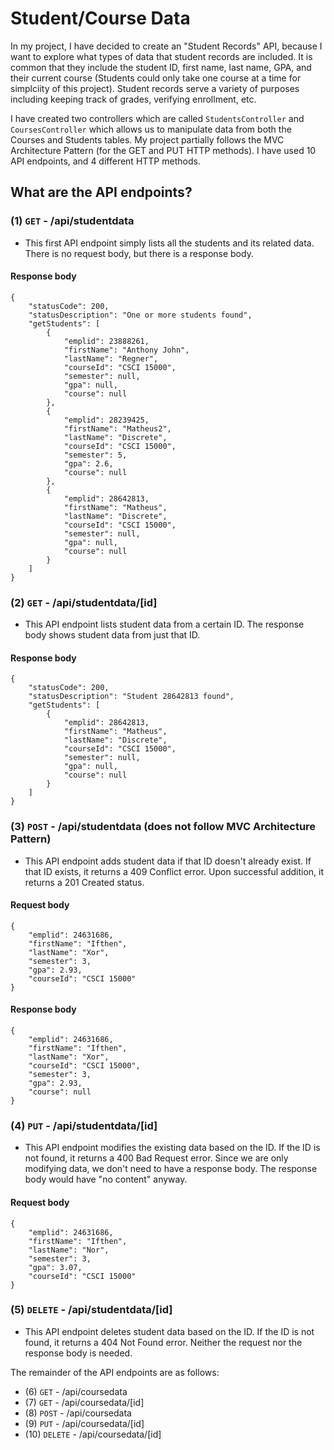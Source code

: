 # Student/Course Data
In my project, I have decided to create an "Student Records" API, because I want to explore what types of data that student records are included. It is common that they include the student ID, first name, last name, GPA, and their current course (Students could only take one course at a time for simplciity of this project). Student records serve a variety of purposes including keeping track of grades, verifying enrollment, etc.

I have created two controllers which are called `StudentsController` and `CoursesController` which allows us to manipulate data from both the Courses and Students tables. My project partially follows the MVC Architecture Pattern (for the GET and PUT HTTP methods). I have used 10 API endpoints, and 4 different HTTP methods.

## What are the API endpoints?
### (1) `GET` - /api/studentdata
* This first API endpoint simply lists all the students and its related data. There is no request body, but there is a response body.
#### Response body
```
{
    "statusCode": 200,
    "statusDescription": "One or more students found",
    "getStudents": [
        {
            "emplid": 23888261,
            "firstName": "Anthony John",
            "lastName": "Regner",
            "courseId": "CSCI 15000",
            "semester": null,
            "gpa": null,
            "course": null
        },
        {
            "emplid": 28239425,
            "firstName": "Matheus2",
            "lastName": "Discrete",
            "courseId": "CSCI 15000",
            "semester": 5,
            "gpa": 2.6,
            "course": null
        },
        {
            "emplid": 28642813,
            "firstName": "Matheus",
            "lastName": "Discrete",
            "courseId": "CSCI 15000",
            "semester": null,
            "gpa": null,
            "course": null
        }
    ]
}
```

### (2) `GET` - /api/studentdata/[id]
* This API endpoint lists student data from a certain ID. The response body shows student data from just that ID.
#### Response body
```
{
    "statusCode": 200,
    "statusDescription": "Student 28642813 found",
    "getStudents": [
        {
            "emplid": 28642813,
            "firstName": "Matheus",
            "lastName": "Discrete",
            "courseId": "CSCI 15000",
            "semester": null,
            "gpa": null,
            "course": null
        }
    ]
}
```

### (3) `POST` - /api/studentdata (does not follow MVC Architecture Pattern)
* This API endpoint adds student data if that ID doesn't already exist. If that ID exists, it returns a 409 Conflict error. Upon successful addition, it returns a 201 Created status.
#### Request body
```
{
    "emplid": 24631686,
    "firstName": "Ifthen",
    "lastName": "Xor",
    "semester": 3,
    "gpa": 2.93,
    "courseId": "CSCI 15000"
}
```

#### Response body
```
{
    "emplid": 24631686,
    "firstName": "Ifthen",
    "lastName": "Xor",
    "courseId": "CSCI 15000",
    "semester": 3,
    "gpa": 2.93,
    "course": null
}
```

### (4) `PUT` - /api/studentdata/[id]
* This API endpoint modifies the existing data based on the ID. If the ID is not found, it returns a 400 Bad Request error. Since we are only modifying data, we don't need to have a response body. The response body would have "no content" anyway.
#### Request body
```
{
    "emplid": 24631686,
    "firstName": "Ifthen",
    "lastName": "Nor",
    "semester": 3,
    "gpa": 3.07,
    "courseId": "CSCI 15000"
}
```

### (5) `DELETE` - /api/studentdata/[id]
* This API endpoint deletes student data based on the ID.  If the ID is not found, it returns a 404 Not Found error. Neither the request nor the response body is needed.

The remainder of the API endpoints are as follows:
* (6) `GET` - /api/coursedata
* (7) `GET` - /api/coursedata/[id]
* (8) `POST` - /api/coursedata
* (9) `PUT` - /api/coursedata/[id]
* (10) `DELETE` - /api/coursedata/[id]
